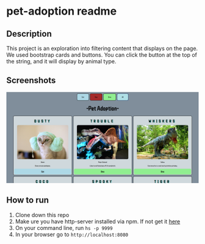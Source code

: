 # pet-adoption readme

## Description
This project is an exploration into filtering content that displays on the page. 
We used bootstrap cards and buttons. You can click the button at the top of the string, and it will display by animal type.

## Screenshots
![Main Screen](./screenshots/main-view.png)

## How to run
1. Clone down this repo
1. Make ure you have http-server installed via npm. If not get it [here](https://www.npmjs.com/package/http-server)
1. On your command line, run `hs -p 9999`
1. In your browser go to `http://localhost:8080`
